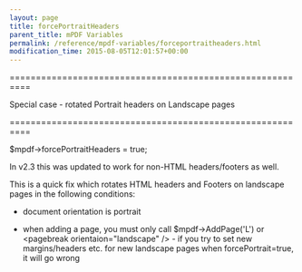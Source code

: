 ```yaml
---
layout: page
title: forcePortraitHeaders
parent_title: mPDF Variables
permalink: /reference/mpdf-variables/forceportraitheaders.html
modification_time: 2015-08-05T12:01:57+00:00
---
```


<p>==========================================================

Special case - rotated Portrait headers on Landscape pages

==========================================================

$mpdf-&gt;forcePortraitHeaders = true;</p>
<p class="manual_block">In v2.3 this was updated to work for non-HTML headers/footers as well.</p>
<p>This is a quick fix which rotates HTML headers and Footers on landscape pages in the following conditions:

- document orientation is portrait

- when adding a page, you must only call $mpdf-&gt;AddPage('L') or &lt;pagebreak orientaion="landscape" /&gt; - if you try to set new margins/headers etc. for new landscape pages when forcePortrait=true, it will go wrong</p>
